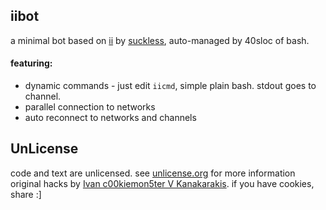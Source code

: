 
## iibot

a minimal bot based on [ii] by [suckless], auto-managed by 40sloc of bash.

#### featuring:

 * dynamic commands - just edit `iicmd`, simple plain bash. stdout goes to channel.
 * parallel connection to networks
 * auto reconnect to networks and channels

## UnLicense

code and text are unlicensed.
see [unlicense.org] for more information
original hacks by [Ivan c00kiemon5ter V Kanakarakis][c].
if you have cookies, share :]

  [ii]: http://tools.suckless.org/ii/
  [suckless]: http://suckless.org/
  [unlicense.org]: http://unlicense.org/
  [c]: http://c00kiemon5ter.github.com/

